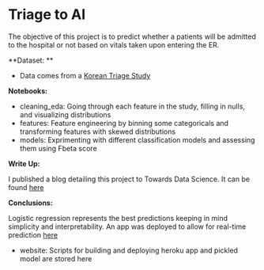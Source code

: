 # Triage to AI

The objective of this project is to predict whether a patients will be admitted to the hospital or not based on vitals taken upon entering the ER. 

**Dataset: **

- Data comes from a [Korean Triage Study](https://figshare.com/articles/Triage_accuracy_and_causes_of_mistriage_using_the_Korean_Triage_and_Acuity_Scale/9779267/1)

**Notebooks:**

- cleaning_eda: Going through each feature in the study, filling in nulls, and visualizing distributions <br/>
- features: Feature engineering by binning some categoricals and transforming features with skewed distributions <br/>
- models: Exprimenting with different classification models and assessing them using Fbeta score

**Write Up:**

I published a blog detailing this project to Towards Data Science. It can be found [here](https://towardsdatascience.com/triage-to-ai-a-machine-learning-approach-to-hospital-admissions-classification-7d3a8d5df631)

**Conclusions:**

Logistic regression represents the best predictions keeping in mind simplicity and interpretability. An app was deployed to allow for real-time prediction [here](https://hospital-admissions-predictor.herokuapp.com/)

- website: Scripts for building and deploying heroku app and pickled model are stored here